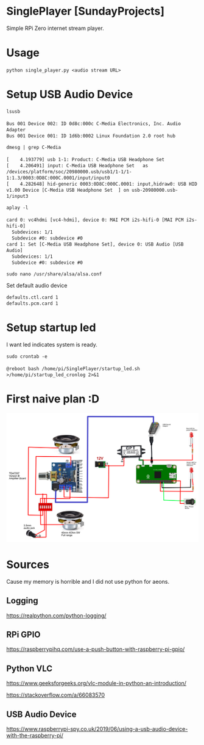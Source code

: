 # SinglePlayer [SundayProjects]
Simple RPi Zero internet stream player.

# Usage
```python single_player.py <audio stream URL>```

# Setup USB Audio Device
```shell
lsusb

Bus 001 Device 002: ID 0d8c:000c C-Media Electronics, Inc. Audio Adapter
Bus 001 Device 001: ID 1d6b:0002 Linux Foundation 2.0 root hub
```

```shell
dmesg | grep C-Media

[    4.193779] usb 1-1: Product: C-Media USB Headphone Set  
[    4.206491] input: C-Media USB Headphone Set   as /devices/platform/soc/20980000.usb/usb1/1-1/1-1:1.3/0003:0D8C:000C.0001/input/input0
[    4.282648] hid-generic 0003:0D8C:000C.0001: input,hidraw0: USB HID v1.00 Device [C-Media USB Headphone Set  ] on usb-20980000.usb-1/input3
```

```shell
aplay -l

card 0: vc4hdmi [vc4-hdmi], device 0: MAI PCM i2s-hifi-0 [MAI PCM i2s-hifi-0]
  Subdevices: 1/1
  Subdevice #0: subdevice #0
card 1: Set [C-Media USB Headphone Set], device 0: USB Audio [USB Audio]
  Subdevices: 1/1
  Subdevice #0: subdevice #0
```

```shell
sudo nano /usr/share/alsa/alsa.conf
```

Set default audio device
```
defaults.ctl.card 1
defaults.pcm.card 1
```

# Setup startup led
I want led indicates system is ready.
```
sudo crontab -e

@reboot bash /home/pi/SinglePlayer/startup_led.sh >/home/pi/startup_led_cronlog 2>&1
```

# First naive plan :D
![plan1](./docs/images/firstNaive.png "First Plan")

# Sources
Cause my memory is horrible and I did not use python for aeons.
## Logging
https://realpython.com/python-logging/
## RPi GPIO
https://raspberrypihq.com/use-a-push-button-with-raspberry-pi-gpio/
## Python VLC
https://www.geeksforgeeks.org/vlc-module-in-python-an-introduction/

https://stackoverflow.com/a/66083570
## USB Audio Device
https://www.raspberrypi-spy.co.uk/2019/06/using-a-usb-audio-device-with-the-raspberry-pi/
